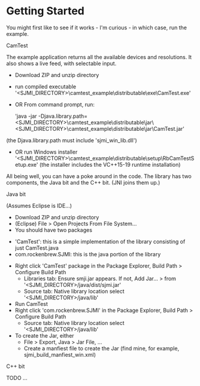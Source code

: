 # Getting Started

You might first like to see if it works - I'm curious - in which case, run the example.

CamTest 

The example application returns all the available devices and resolutions. It also shows a live feed, with selectable input.

* Download ZIP and unzip directory
* run compiled executable '<SJMI_DIRECTORY>\camtest_example\distributable\exe\CamTest.exe'
* OR From command prompt, run:

  'java -jar -Djava.library.path=<SJMI_DIRECTORY>\camtest_example\distributable\jar\ <SJMI_DIRECTORY>\camtest_example\distributable\jar\CamTest.jar'

(the Djava.library.path must include 'sjmi_win_lib.dll')

* OR run Windows installer '<SJMI_DIRECTORY>\camtest_example\distributable\setup\RbCamTestSetup.exe'
 (the installer includes the VC++15-19 runtime installation)
 
 
All being well, you can have a poke around in the code. The library has two components, the Java bit and the C++ bit. (JNI joins them up.)

Java bit

(Assumes Eclipse is IDE...)

* Download ZIP and unzip directory
* (Eclipse) File > Open Projects From File System...
* You should have two packages
 - 'CamTest': this is a simple implementation of the library consisting of just CamTest.java
 - com.rockenbrew.SJMI: this is the java portion of the library
* Right click 'CamTest' package in the Package Explorer, Build Path > Configure Build Path 
  * Libraries tab: Ensure smji.jar appears. If not, Add Jar... > from '<SJMI_DIRECTORY>/java/dist/sjmi.jar'
  * Source tab: Native library location select '<SJMI_DIRECTORY>/java/lib'
* Run CamTest
* Right click 'com.rockenbrew.SJMI' in the Package Explorer, Build Path > Configure Build Path 
  * Source tab: Native library location select '<SJMI_DIRECTORY>/java/lib'
* To create the Jar, either  
  * File > Export, Java > Jar File, ...
  * Create a manfiest file to create the Jar (find mine, for example, sjmi_build_manfiest_win.xml)

 C++ bit
 
TODO ...
